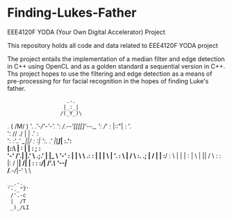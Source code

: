 # Finding-Lukes-Father
EEE4120F YODA (Your Own Digital Accelerator) Project

This repository holds all code and data related to EEE4120F YODA project

The project entails the implementation of a median filter and edge detection in C++ using OpenCL and as a golden standard a sequential version in C++.
Ths project hopes to use the filtering and edge detection as a means of pre-processing for for facial recognition in the hopes of finding Luke's father.








                       .-.
                      |_:_|
                     /(_Y_)\
.                   ( \/M\/ )
 '.               _.'-/'-'\-'._
   ':           _/.--'[[[[]'--.\_
     ':        /_'  : |::"| :  '.\
       ':     //   ./ |   | \.'  :\
         ':  _:'..' \_|___|_/ :   :|
           ':.  .'  |_[___]_|  :.':\
            [::\ |  :  | |  :   ; : \
             '-'   \/'.| |.' \  .;.' |
             |\_    \  '-'   :       |
             |  \    \ .:    :   |   |
             |   \    | '.   :    \  |
             /       \   :. .;       |
            /     |   |  :__/     :  \\
           |  |   |    \:   | \   |   ||
          /    \  : :  |:   /  |__|   /|
         |     : : :_/_|  /'._\  '--|_\
             /___.-/_|-'   \  \
             
             
    __.-._
    '-._"7'
     /'.-c
     |  /T
     _)_/LI

